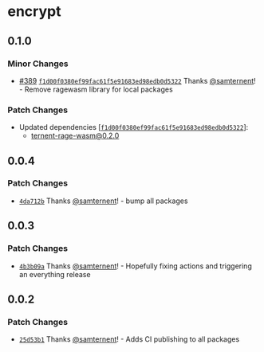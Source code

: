 # encrypt

## 0.1.0

### Minor Changes

- [#389](https://github.com/samternent/home/pull/389) [`f1d00f0380ef99fac61f5e91683ed98edb0d5322`](https://github.com/samternent/home/commit/f1d00f0380ef99fac61f5e91683ed98edb0d5322) Thanks [@samternent](https://github.com/samternent)! - Remove ragewasm library for local packages

### Patch Changes

- Updated dependencies [[`f1d00f0380ef99fac61f5e91683ed98edb0d5322`](https://github.com/samternent/home/commit/f1d00f0380ef99fac61f5e91683ed98edb0d5322)]:
  - ternent-rage-wasm@0.2.0

## 0.0.4

### Patch Changes

- [`4da712b`](https://github.com/samternent/home/commit/4da712b1ffa7d134f664886b1a99d4771d2c04c6) Thanks [@samternent](https://github.com/samternent)! - bump all packages

## 0.0.3

### Patch Changes

- [`4b3b09a`](https://github.com/samternent/home/commit/4b3b09a759b54a4d861ac22d64df70e54161501b) Thanks [@samternent](https://github.com/samternent)! - Hopefully fixing actions and triggering an everything release

## 0.0.2

### Patch Changes

- [`25d53b1`](https://github.com/samternent/home/commit/25d53b1ca03ebe7905b94f69c05c30409b28a444) Thanks [@samternent](https://github.com/samternent)! - Adds CI publishing to all packages
